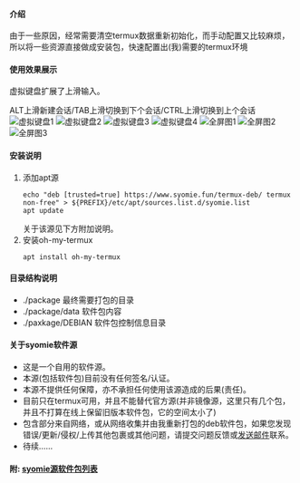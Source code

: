 #### 介绍
由于一些原因，经常需要清空termux数据重新初始化，而手动配置又比较麻烦，所以将一些资源直接做成安装包，快速配置出(我)需要的termux环境
#### 使用效果展示
虚拟键盘扩展了上滑输入。

ALT上滑新建会话/TAB上滑切换到下个会话/CTRL上滑切换到上个会话
![虚拟键盘1](./doc/image/IMG_PITU_20210224_154620.jpg)
![虚拟键盘2](./doc/image/IMG_PITU_20210224_154640.jpg)
![虚拟键盘3](./doc/image/IMG_PITU_20210224_154704.jpg)
![虚拟键盘4](./doc/image/IMG_PITU_20210224_154722.jpg)
![全屏图1](./doc/image/Screenshot_20210224_153628_com.termux.jpg)
![全屏图2](./doc/image/Screenshot_20210224_153723_com.termux.jpg)
![全屏图3](./doc/image/Screenshot_20210224_153904_com.termux.jpg)

#### 安装说明

1.  添加apt源
    ```
    echo "deb [trusted=true] https://www.syomie.fun/termux-deb/ termux non-free" > ${PREFIX}/etc/apt/sources.list.d/syomie.list
    apt update
    ```
    关于该源见下方附加说明。
2.  安装oh-my-termux
    ```
    apt install oh-my-termux
    ```
#### 目录结构说明
* ./package          最终需要打包的目录
* ./package/data     软件包内容
* ./paxkage/DEBIAN   软件包控制信息目录


#### 关于syomie软件源
* 这是一个自用的软件源。
* 本源(包括软件包)目前没有任何签名/认证。
* 本源不提供任何保障，亦不承担任何使用该源造成的后果(责任)。
* 目前只在termux可用，并且不能替代官方源(并非镜像源，这里只有几个包，并且不打算在线上保留旧版本软件包，它的空间太小了)
* 包含部分来自网络，或从网络收集并由我重新打包的deb软件包，如果您发现错误/更新/侵权/上传其他包裹或其他问题，请提交问题反馈或<a href="mailto:lian1581@qq.com">发送邮件</a>联系。
* 待续……

#### 附: [syomie源软件包列表](./packagelist.md)
